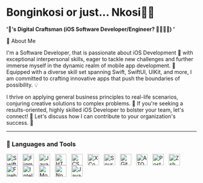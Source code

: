 # Bonginkosi or just... Nkosi🤴🏾

**'🍏's Digital Craftsman (iOS Software Developer/Engineer? 🤔🤷🏾‍♂️) '**

👋 About Me

I'm a Software Developer, that is passionate about iOS Development 📱 with exceptional interpersonal skills, eager to tackle new challenges and further immerse myself in the dynamic realm of mobile app development. 🚀 Equipped with a diverse skill set spanning Swift, SwiftUI, UIKit, and more, I am committed to crafting innovative apps that push the boundaries of possibility. 💡

I thrive on applying general business principles to real-life scenarios, conjuring creative solutions to complex problems. 🎨 If you're seeking a results-oriented, highly skilled iOS Developer to bolster your team, let's connect! 🤝 Let's discuss how I can contribute to your organization's success. 🌟

---

### 🧰 Languages and Tools 
 
  <img align="left" alt= "Swift" width="30px" style="padding-right:10px" src="https://cdn.jsdelivr.net/gh/devicons/devicon@latest/icons/swift/swift-original.svg" />
  <img align="left" alt= "Figma" width="30px" style="padding-right:10px" src="https://cdn.jsdelivr.net/gh/devicons/devicon@latest/icons/figma/figma-original.svg" />
  <img align="left" alt= "Javascript" width="30px" style="padding-right:10px" src="https://cdn.jsdelivr.net/gh/devicons/devicon@latest/icons/javascript/javascript-plain.svg" />
  <img align="left" alt= "HTML" width="30px" style="padding-right:10px" src="https://cdn.jsdelivr.net/gh/devicons/devicon@latest/icons/html5/html5-original.svg" />
  <img align="left" alt= "CSS" width="30px" style="padding-right:10px" src="https://cdn.jsdelivr.net/gh/devicons/devicon@latest/icons/css3/css3-plain-wordmark.svg"/>
  <img align="left" alt= "XCode IDE" width="30px" style="padding-right:10px" src="https://cdn.jsdelivr.net/gh/devicons/devicon@latest/icons/xcode/xcode-original.svg" /> 
  <img align="left" alt= "SourceTree" width="30px" style="padding-right:10px" src="https://cdn.jsdelivr.net/gh/devicons/devicon@latest/icons/sourcetree/sourcetree-original-wordmark.svg" />
  <img align="left" alt= "GitHub" width="30px" style="padding-right:10px" src="https://cdn.jsdelivr.net/gh/devicons/devicon@latest/icons/github/github-original-wordmark.svg" />
  <img align="left" alt= "ATOM Editor" width="30px" style="padding-right:10px" src="https://cdn.jsdelivr.net/gh/devicons/devicon@latest/icons/atom/atom-original.svg" />
  <img align="left" alt= "Postman" width="30px" style="padding-right:10px" src="https://cdn.jsdelivr.net/gh/devicons/devicon@latest/icons/postman/postman-original.svg"/>          
  <img align="left" alt= "Zsh" width="30px" style="padding-right:10px" src="https://cdn.jsdelivr.net/gh/devicons/devicon@latest/icons/bash/bash-original.svg" />
  <img align="left" alt= "Firebase" width="30px" style="padding-right:10px" src="https://cdn.jsdelivr.net/gh/devicons/devicon@latest/icons/firebase/firebase-original-wordmark.svg" />
  <img align="left" alt= "Intellij" width="30px" style="padding-right:10px" src="https://cdn.jsdelivr.net/gh/devicons/devicon@latest/icons/intellij/intellij-original.svg" />        
  <img align="left" alt= "MongoDB" width="30px" style="padding-right:10px" src="https://cdn.jsdelivr.net/gh/devicons/devicon@latest/icons/mongodb/mongodb-original-wordmark.svg" />
  <img align="left" alt= "Nodejs" width="30px" style="padding-right:10px" src="https://cdn.jsdelivr.net/gh/devicons/devicon@latest/icons/nodejs/nodejs-original-wordmark.svg" />    
  <img align="left" alt= "Java" width="30px" style="padding-right:10px" src="https://cdn.jsdelivr.net/gh/devicons/devicon@latest/icons/java/java-original-wordmark.svg" />
                                 
           
          
       
          
          
